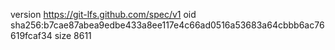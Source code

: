 version https://git-lfs.github.com/spec/v1
oid sha256:b7cae87abea9edbe433a8ee117e4c66ad0516a53683a64cbbb6ac76619fcaf34
size 8611
